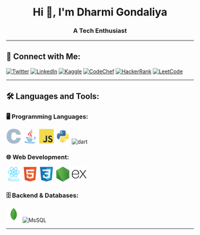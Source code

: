 
<h1 align="center">Hi 👋, I'm Dharmi Gondaliya</h1>
<h3 align="center">A Tech Enthusiast</h3>

---

## 🚀 Connect with Me:
<p align="left">
<a href="https://x.com/iamDgondaliya" target="blank"><img align="center" src="https://raw.githubusercontent.com/rahuldkjain/github-profile-readme-generator/master/src/images/icons/Social/twitter.svg" alt="Twitter" height="30" width="40" /></a>
<a href="https://www.linkedin.com/in/dharmi-gondaliya-945b7227a" target="blank"><img align="center" src="https://raw.githubusercontent.com/rahuldkjain/github-profile-readme-generator/master/src/images/icons/Social/linked-in-alt.svg" alt="LinkedIn" height="30" width="40" /></a>
<!-- <a href="https://stackoverflow.com/users/26376619/" target="blank"><img align="center" src="https://raw.githubusercontent.com/rahuldkjain/github-profile-readme-generator/master/src/images/icons/Social/stack-overflow.svg" alt="Stack Overflow" height="30" width="40" /></a> -->
<a href="https://www.kaggle.com/dhamu235" target="blank"><img align="center" src="https://raw.githubusercontent.com/rahuldkjain/github-profile-readme-generator/master/src/images/icons/Social/kaggle.svg" alt="Kaggle" height="30" width="40" /></a>
<a href="https://www.codechef.com/users/dharmi_235" target="blank"><img align="center" src="https://cdn.jsdelivr.net/npm/simple-icons@3.1.0/icons/codechef.svg" alt="CodeChef" height="30" width="40" /></a>
<a href="https://www.hackerrank.com/gondaliyadharmi1" target="blank"><img align="center" src="https://raw.githubusercontent.com/rahuldkjain/github-profile-readme-generator/master/src/images/icons/Social/hackerrank.svg" alt="HackerRank" height="30" width="40" /></a>
<a href="https://leetcode.com/u/dharmi_" target="blank"><img align="center" src="https://raw.githubusercontent.com/rahuldkjain/github-profile-readme-generator/master/src/images/icons/Social/leet-code.svg" alt="LeetCode" height="30" width="40" /></a>
</p>

---

## 🛠️ Languages and Tools:

### 🖥️ Programming Languages:
<p align="left">
  <img src="https://raw.githubusercontent.com/devicons/devicon/master/icons/c/c-original.svg" alt="c" width="40" height="40"/> 
<!--   <img src="https://raw.githubusercontent.com/devicons/devicon/master/icons/csharp/csharp-original.svg" alt="csharp" width="40" height="40"/> -->
  <img src="https://raw.githubusercontent.com/devicons/devicon/master/icons/java/java-original.svg" alt="java" width="40" height="40"/>
  <img src="https://raw.githubusercontent.com/devicons/devicon/master/icons/javascript/javascript-original.svg" alt="JavaScript" width="40" height="40"/>
  <img src="https://raw.githubusercontent.com/devicons/devicon/master/icons/python/python-original.svg" alt="Python" width="40" height="40"/>
  <img src="https://www.vectorlogo.zone/logos/dartlang/dartlang-icon.svg" alt="dart" width="40" height="40"/>
</p>

### 🌐 Web Development:
<p align="left">
  <img src="https://raw.githubusercontent.com/devicons/devicon/master/icons/react/react-original-wordmark.svg" alt="React" width="40" height="40"/>
<!--   <img src="https://raw.githubusercontent.com/devicons/devicon/master/icons/redux/redux-original.svg" alt="redux" width="40" height="40"/> -->
  <img src="https://raw.githubusercontent.com/devicons/devicon/master/icons/html5/html5-original.svg" alt="HTML5" width="40" height="40"/>
  <img src="https://raw.githubusercontent.com/devicons/devicon/master/icons/css3/css3-original.svg" alt="CSS3" width="40" height="40"/>
  <img src="https://raw.githubusercontent.com/devicons/devicon/master/icons/nodejs/nodejs-original.svg" alt="Node.js" width="40" height="40"/>
  <img src="https://raw.githubusercontent.com/devicons/devicon/master/icons/express/express-original.svg" alt="Express.js" width="40" height="40"/>
<!--   <img src="https://www.vectorlogo.zone/logos/graphql/graphql-icon.svg" alt="graphql" width="40" height="40"/> -->
<!--   <img src="https://raw.githubusercontent.com/devicons/devicon/master/icons/bootstrap/bootstrap-plain-wordmark.svg" alt="bootstrap" width="40" height="40"/> -->
</p>

<!--### 📱 Mobile App Development:
<p align="left">
<!--    <img src="https://www.vectorlogo.zone/logos/flutterio/flutterio-icon.svg" alt="flutter" width="40" height="40"/> -->
</p> 



### 🗄️ Backend & Databases:
<p align="left">
  <img src="https://raw.githubusercontent.com/devicons/devicon/master/icons/mongodb/mongodb-original.svg" alt="MongoDB" width="40" height="40"/>
  <img src="[https://raw.githubusercontent.com/devicons/devicon/master/icons/mysql/mysql-original.svg](https://encrypted-tbn0.gstatic.com/images?q=tbn:ANd9GcRnZ1CDILy3sbcllXQ9jPNU9Sc3Yl9pxRsIQA&s)" alt="MsSQL" width="40" height="40"/>
<!--   <img src="https://www.svgrepo.com/show/303229/microsoft-sql-server-logo.svg" alt="mssql" width="40" height="40"/> -->
<!--   <img src="https://raw.githubusercontent.com/devicons/devicon/master/icons/redis/redis-original-wordmark.svg" alt="redis" width="40" height="40"/> -->
</p>

<!--### 🤖 AI & ML:
<p align="left">
  <img src="https://raw.githubusercontent.com/devicons/devicon/2ae2a900d2f041da66e950e4d48052658d850630/icons/pandas/pandas-original.svg" alt="pandas" width="40" height="40"/>
  <img src="https://seaborn.pydata.org/_images/logo-mark-lightbg.svg" alt="seaborn" width="40" height="40"/>
  <img src="https://upload.wikimedia.org/wikipedia/commons/0/05/Scikit_learn_logo_small.svg" alt="scikit_learn" width="40" height="40"/>
  <img src="https://www.vectorlogo.zone/logos/tensorflow/tensorflow-icon.svg" alt="tensorflow" width="40" height="40"/>
</p>

### ⚙️ DevOps & Tools:
<p align="left">
  <img src="https://raw.githubusercontent.com/devicons/devicon/master/icons/amazonwebservices/amazonwebservices-original-wordmark.svg" alt="aws" width="40" height="40"/>
  <img src="https://raw.githubusercontent.com/devicons/devicon/master/icons/git/git-original.svg" alt="Git" width="40" height="40"/>
  <img src="https://raw.githubusercontent.com/devicons/devicon/master/icons/docker/docker-original.svg" alt="Docker" width="40" height="40"/>
  <img src="https://www.vectorlogo.zone/logos/gnu_bash/gnu_bash-icon.svg" alt="bash" width="40" height="40"/>
  <img src="https://raw.githubusercontent.com/devicons/devicon/master/icons/linux/linux-original.svg" alt="linux" width="40" height="40"/>
</p>-->

---

<!--## 📊 GitHub Stats:-->
<!--<p align="center"> -->
<!--   <img src="https://github-readme-stats.vercel.app/api?username=mandeep1904&show_icons=true&theme=radical" alt="GitHub Stats"/> -->
<!-- </p> -->
<!--# 📊 GitHub Stats:
![](https://github-readme-stats.vercel.app/api?username=dharmi-gondaliya&theme=dark&hide_border=false&include_all_commits=false&count_private=false)<br/>
![](https://nirzak-streak-stats.vercel.app/?user=dharmi-gondaliya&theme=dark&hide_border=false)<br/>
![](https://github-readme-stats.vercel.app/api/top-langs/?username=dharmi-gondaliya&theme=dark&hide_border=false&include_all_commits=false&count_private=false&layout=compact)

---
[![](https://visitcount.itsvg.in/api?id=dharmi-gondaliya&icon=0&color=0)](https://visitcount.itsvg.in) -->

<!-- Proudly created with GPRM ( https://gprm.itsvg.in ) -->
